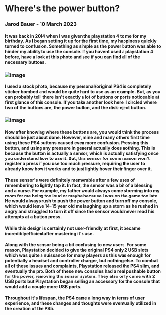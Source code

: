# Where's the power button?
### Jarod Bauer - 10 March 2023

#### It was back in 2014 when I was given the playstation 4 to me for my birthday. As I began setting it up for the first time, my happiness quickly turned to confusion. Something as simple as the power button was able to hinder my ability to use the console. If you havent used a playstation 4 before, have a look at this photo and see if you can find all of the necessary buttons.

### ![image](https://user-images.githubusercontent.com/60458106/224458307-1a945b4b-138c-4c36-a55a-8e653efdc42d.png)

#### I used a stock photo, because my personal/original PS4 is completely sticker bombed and would be quite hard to use as an example. But, as you can probably tell, there isn't exactly a lot of buttons or ports noticeable at first glance of this console. If you take another look here, I circled where two of the buttons are, the power button, and the disk-eject button.

### ![image](https://user-images.githubusercontent.com/60458106/224458619-25359c6f-5f9e-4c59-b7e0-aef82153274e.png)

#### Now after knowing where these buttons are, you would think the process should be just about done. However, mine and many others first time using these PS4 buttons caused even more confusion. Pressing this button, and using any pressure in general actually does nothing. This is because the button is actually a sensor, which is actually **satisfying** once you understand how to use it. But, this sensor for some reason won't register a press if you use too much pressure, requiring the user to already know how it works and to just lightly hover their finger over it. 

#### These sensor's were definitely **memorable** after a few uses of remembering to lightly tap it. In fact, the sensor was a bit of a blessing and a curse. For example, my father would always come storming into my room for me being too loud or maybe because I was on the game too late. He would always rush to push the power button and turn off my console, which would leave 14-15 year old me laughing up a storm as he rushed in angry and struggled to turn it off since the sensor would never read his attempts at a button press.

#### While this design is certainly not user-friendly at first, it became incredibly**efficient**after mastering it's use.

#### Along with the sensor being a bit confusing to new users. For some reason, Playstation decided to give the original PS4 only 2 USB slots which was quite a nuissance for many players as this was enough for potentially a headset and controller charger, but nothing else. To combat all of these issues and complaints, Playstation released the PS4 slim, and eventually the pro. Both of these new consoles had a real pushable button for the power, removing the sensor system. They also only came with 2 USB ports but Playstation began selling an accessory for the console that would add a couple more USB ports.

#### Throughout it's lifespan, the PS4 came a long way in terms of user experience, and these changes and thoughts were eventually utilized in the creation of the PS5.
